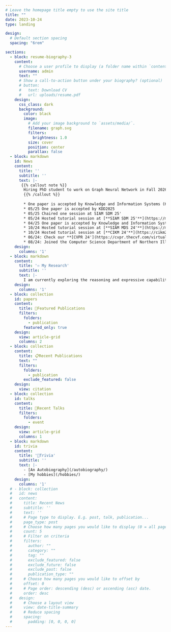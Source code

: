 ```yaml
---
# Leave the homepage title empty to use the site title
title: ""
date: 2023-10-24
type: landing

design:
  # Default section spacing
  spacing: "6rem"

sections:
  - block: resume-biography-3
    content:
      # Choose a user profile to display (a folder name within `content/authors/`)
      username: admin
      text: ""
      # Show a call-to-action button under your biography? (optional)
      # button:
      #   text: Download CV
      #   url: uploads/resume.pdf
    design:
      css_class: dark
      background:
        color: black
        image:
          # Add your image background to `assets/media/`.
          filename: graph.svg
          filters:
            brightness: 1.0
          size: cover
          position: center
          parallax: false
  - block: markdown
    id: News
    content:
      title: ''
      subtitle: ''
      text: |-
       {{% callout note %}}
        Hiring PhD student to work on Graph Neural Network in Fall 2026. Fill [**this form**](https://docs.google.com/forms/d/e/1FAIpQLSfn6kMO-Wleb7R2NJLsJsbTc5N7gX1r4hx5oZacs2Od-rGUEA/viewform?usp=send_form) to apply.
        {{% /callout %}}
        
        * One paper is accepted by Knowledge and Information Systems (KAIS)
        * 05/25 One paper is accepted by KDD2025
        * 05/25 Chaired one session at SIAM SDM 25'
        * 05/24 Hosted tutorial session at [**SIAM SDM 25'**](https://meetings.siam.org/program.cfm?CONFCODE=SDM25) 
        * 04/25 One paper is accepted by Knowledge and Information Systems (KAIS)
        * 10/24 Hosted tutorial session at [**SIAM MDS 24'**](https://meetings.siam.org/sess/dsp_programsess.cfm?SESSIONCODE=80791)
        * 10/24 Hosted tutorial session at [**CIKM 24'**](https://cikm2024.org/tutorials/) 
        * 06/24: Check our **[CVPR 24'](https://cvpr.thecvf.com/virtual/2024/tutorial/23726)** tutorial on <u>Unifying Spectral and Spatial Graph Neural Network</u>. See the tutorial website [CVPR 24' Tutorial](https://xgraph.team/course/cvpr24/).
        * 08/24: Joined the Computer Science Department of Northern Illinois University
    design:
      columns: '1'
  - block: markdown
    content:
      title: '♾️ My Research'
      subtitle: ''
      text: |-
        I am currently exploring the reasoning and expressive capabilities of Graph Neural Networks. I am also excited about using neural networks to tackle challenging scientific problems that have yet to be addressed. Feel free to reach out if you see potential alignment and are interested in collaborating.
    design:
      columns: '1'
  - block: collection
    id: papers
    content:
      title: 📌Featured Publications
      filters:
        folders:
          - publication
        featured_only: true
    design:
      view: article-grid
      columns: 2
  - block: collection
    content:
      title: 📋Recent Publications
      text: ""
      filters:
        folders:
          - publication
        exclude_featured: false
    design:
      view: citation
  - block: collection
    id: talks
    content:
      title: 📢Recent Talks
      filters:
        folders:
          - event
    design:
      view: article-grid
      columns: 1
  - block: markdown
    id: trivia
    content:
      title: '🤖Trivia'
      subtitle: ''
      text: |-
        - [An Autobiography](/autobiography/)
        - [My hobbies](/hobbies/)
    design:
      columns: '1'
  # - block: collection
  #   id: news
  #   content:
  #     title: Recent News
  #     subtitle: ''
  #     text: ''
  #     # Page type to display. E.g. post, talk, publication...
  #     page_type: post
  #     # Choose how many pages you would like to display (0 = all pages)
  #     count: 5
  #     # Filter on criteria
  #     filters:
  #       author: ""
  #       category: ""
  #       tag: ""
  #       exclude_featured: false
  #       exclude_future: false
  #       exclude_past: false
  #       publication_type: ""
  #     # Choose how many pages you would like to offset by
  #     offset: 0
  #     # Page order: descending (desc) or ascending (asc) date.
  #     order: desc
  #   design:
  #     # Choose a layout view
  #     view: date-title-summary
  #     # Reduce spacing
  #     spacing:
  #       padding: [0, 0, 0, 0]
---
```

